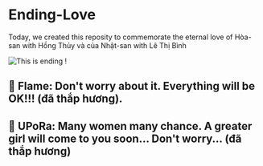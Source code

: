 # Ending-Love

Today, we created this reposity to commemorate the eternal love of Hòa-san with Hồng Thủy và của Nhật-san with Lê Thị Bình

![This is ending !](https://i.imgur.com/dVdj1la.png)

## :smoking: Flame: Don't worry about it. Everything will be OK!!! (đã thắp hương). 

## :smoking: UPoRa: Many women many chance. A greater girl will come to you soon... Don't worry... (đã thắp hương)
